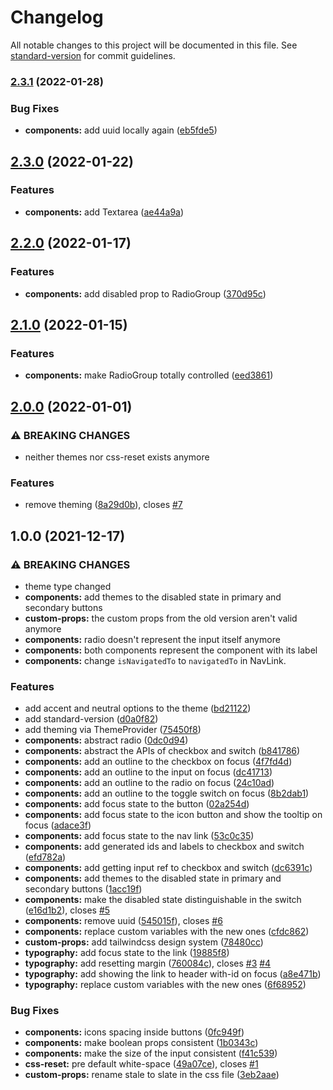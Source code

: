 # Changelog

All notable changes to this project will be documented in this file. See [standard-version](https://github.com/conventional-changelog/standard-version) for commit guidelines.

### [2.3.1](https://github.com/yosefbeder/design-system/compare/v2.3.0...v2.3.1) (2022-01-28)


### Bug Fixes

* **components:** add uuid locally again ([eb5fde5](https://github.com/yosefbeder/design-system/commit/eb5fde519eb92c85338fd226417ce9f310976c4d))

## [2.3.0](https://github.com/yosefbeder/design-system/compare/v2.2.0...v2.3.0) (2022-01-22)


### Features

* **components:** add Textarea ([ae44a9a](https://github.com/yosefbeder/design-system/commit/ae44a9a481b2cd2d725580391b34920a09ebc565))

## [2.2.0](https://github.com/yosefbeder/design-system/compare/v2.1.0...v2.2.0) (2022-01-17)


### Features

* **components:** add disabled prop to RadioGroup ([370d95c](https://github.com/yosefbeder/design-system/commit/370d95cbe6f9aa1226fa8ebfb4ae57e97a9f3be9))

## [2.1.0](https://github.com/yosefbeder/design-system/compare/v2.0.0...v2.1.0) (2022-01-15)


### Features

* **components:** make RadioGroup totally controlled ([eed3861](https://github.com/yosefbeder/design-system/commit/eed3861cd5b04e7c65d3ae3f74d429f29e498875))

## [2.0.0](https://github.com/yosefbeder/design-system/compare/v1.0.0...v2.0.0) (2022-01-01)


### ⚠ BREAKING CHANGES

* neither themes nor css-reset exists anymore

### Features

* remove theming ([8a29d0b](https://github.com/yosefbeder/design-system/commit/8a29d0bdc6850aab14bab794d91527f2d2877d83)), closes [#7](https://github.com/yosefbeder/design-system/issues/7)

## 1.0.0 (2021-12-17)


### ⚠ BREAKING CHANGES

* theme type changed
* **components:** add themes to the disabled state in primary and secondary buttons
* **custom-props:** the custom props from the old version aren't valid anymore
* **components:** radio doesn't represent the input itself anymore
* **components:** both components represent the component with its label
* **components:** change `isNavigatedTo` to `navigatedTo` in NavLink.

### Features

* add accent and neutral options to the theme ([bd21122](https://github.com/yosefbeder/design-system/commit/bd211223d2d36ca66e59611cfc754e2bcc6e6d71))
* add standard-version ([d0a0f82](https://github.com/yosefbeder/design-system/commit/d0a0f82191cd629a5f497ceafe77d5a24859d5c3))
* add theming via ThemeProvider ([75450f8](https://github.com/yosefbeder/design-system/commit/75450f8ab4d978729e2421577d4e67e2fc7ba768))
* **components:** abstract radio ([0dc0d94](https://github.com/yosefbeder/design-system/commit/0dc0d94b250f0958e64102e4ecb4cbcfbdde6fdc))
* **components:** abstract the APIs of checkbox and switch ([b841786](https://github.com/yosefbeder/design-system/commit/b8417862a1a1159e7bfe3ca6cf5dff67baf51c9e))
* **components:** add an outline to the checkbox on focus ([4f7fd4d](https://github.com/yosefbeder/design-system/commit/4f7fd4df37ccea3c88a556f08cebe8b1f10dbc1f))
* **components:** add an outline to the input on focus ([dc41713](https://github.com/yosefbeder/design-system/commit/dc417134ee751909aa9442debe7f1ffd8d2ec7c6))
* **components:** add an outline to the radio on focus ([24c10ad](https://github.com/yosefbeder/design-system/commit/24c10ad7fb4a14960a3011ed5800cac5ca19cf73))
* **components:** add an outline to the toggle switch on focus ([8b2dab1](https://github.com/yosefbeder/design-system/commit/8b2dab190f0e141b8303f0950174a536877fad61))
* **components:** add focus state to the button ([02a254d](https://github.com/yosefbeder/design-system/commit/02a254d56d5f0a4bdfdbef34d602ffd4056dc5dd))
* **components:** add focus state to the icon button and show the tooltip on focus ([adace3f](https://github.com/yosefbeder/design-system/commit/adace3f5c927d4612162b1a987a8c6a95b4f7273))
* **components:** add focus state to the nav link ([53c0c35](https://github.com/yosefbeder/design-system/commit/53c0c350fcd826476d818752114f3d997ec3ec74))
* **components:** add generated ids and labels to checkbox and switch ([efd782a](https://github.com/yosefbeder/design-system/commit/efd782af39a1ff839c382ce90c8fb523c2dda43f))
* **components:** add getting input ref to checkbox and switch ([dc6391c](https://github.com/yosefbeder/design-system/commit/dc6391c6e805011d2933d306e29116323319e15a))
* **components:** add themes to the disabled state in primary and secondary buttons ([1acc19f](https://github.com/yosefbeder/design-system/commit/1acc19f49d335ee47f6c23a5c0c5453938a655b1))
* **components:** make the disabled state distinguishable in the switch ([e16d1b2](https://github.com/yosefbeder/design-system/commit/e16d1b29bdef3b54259b487b87227c391b6cb846)), closes [#5](https://github.com/yosefbeder/design-system/issues/5)
* **components:** remove uuid ([545015f](https://github.com/yosefbeder/design-system/commit/545015fab2cdbc1acda3026f202b71fb14731917)), closes [#6](https://github.com/yosefbeder/design-system/issues/6)
* **components:** replace custom variables with the new ones ([cfdc862](https://github.com/yosefbeder/design-system/commit/cfdc8620bfa8e396ac37a5942f4637ac226fd320))
* **custom-props:** add tailwindcss design system ([78480cc](https://github.com/yosefbeder/design-system/commit/78480cc229b876bfbe9f4278bfef445b015834a1))
* **typography:** add focus state to the link ([19885f8](https://github.com/yosefbeder/design-system/commit/19885f89b1a7d39cda750173c6e2f5ff393c415c))
* **typography:** add resetting margin ([760084c](https://github.com/yosefbeder/design-system/commit/760084c76ca352582fa1f34966dead391e9530d3)), closes [#3](https://github.com/yosefbeder/design-system/issues/3) [#4](https://github.com/yosefbeder/design-system/issues/4)
* **typography:** add showing the link to header with-id on focus ([a8e471b](https://github.com/yosefbeder/design-system/commit/a8e471b312781b5e6bbb2fc4370378a1c9c33b8b))
* **typography:** replace custom variables with the new ones ([6f68952](https://github.com/yosefbeder/design-system/commit/6f68952b5fc6e9b8d7bcb1209df9e35c0c076aee))


### Bug Fixes

* **components:** icons spacing inside buttons ([0fc949f](https://github.com/yosefbeder/design-system/commit/0fc949f33bfbc5b4a05a022664d63abab4fe8203))
* **components:** make boolean props consistent ([1b0343c](https://github.com/yosefbeder/design-system/commit/1b0343cbe84c3b6bd6ffcbb0e272785cb9e5dfc0))
* **components:** make the size of the input consistent ([f41c539](https://github.com/yosefbeder/design-system/commit/f41c539b4611fabfff34d9f277556317401cc8be))
* **css-reset:** pre default white-space ([49a07ce](https://github.com/yosefbeder/design-system/commit/49a07ce2b183d344d9c0188b5c07ffdfdb700466)), closes [#1](https://github.com/yosefbeder/design-system/issues/1)
* **custom-props:** rename stale to slate in the css file ([3eb2aae](https://github.com/yosefbeder/design-system/commit/3eb2aae536d44318781f8943421401fcefce85da))
